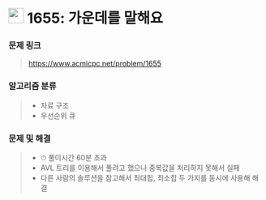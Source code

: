 # <img src="https://d2gd6pc034wcta.cloudfront.net/tier/14.svg" width="30">  1655: 가운데를 말해요

### 문제 링크

> https://www.acmicpc.net/problem/1655



### 알고리즘 분류

>- 자료 구조
>- 우선순위 큐



### 문제 및 해결

>- ⏱ 풀이시간 60분 초과
>- AVL 트리를 이용해서 풀려고 했으나 중복값을 처리하지 못해서 실패
>- 다른 사람의 솔루션을 참고해서 최대힙, 최소힙 두 가지를 동시에 사용해 해결
